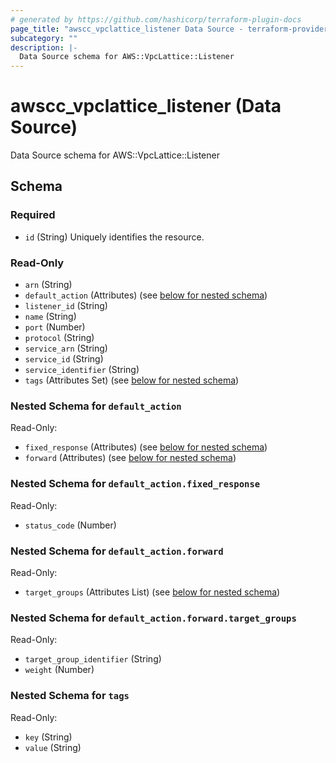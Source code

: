```yaml
---
# generated by https://github.com/hashicorp/terraform-plugin-docs
page_title: "awscc_vpclattice_listener Data Source - terraform-provider-awscc"
subcategory: ""
description: |-
  Data Source schema for AWS::VpcLattice::Listener
---
```


# awscc_vpclattice_listener (Data Source)

Data Source schema for AWS::VpcLattice::Listener



<!-- schema generated by tfplugindocs -->
## Schema

### Required

- `id` (String) Uniquely identifies the resource.

### Read-Only

- `arn` (String)
- `default_action` (Attributes) (see [below for nested schema](#nestedatt--default_action))
- `listener_id` (String)
- `name` (String)
- `port` (Number)
- `protocol` (String)
- `service_arn` (String)
- `service_id` (String)
- `service_identifier` (String)
- `tags` (Attributes Set) (see [below for nested schema](#nestedatt--tags))

<a id="nestedatt--default_action"></a>
### Nested Schema for `default_action`

Read-Only:

- `fixed_response` (Attributes) (see [below for nested schema](#nestedatt--default_action--fixed_response))
- `forward` (Attributes) (see [below for nested schema](#nestedatt--default_action--forward))

<a id="nestedatt--default_action--fixed_response"></a>
### Nested Schema for `default_action.fixed_response`

Read-Only:

- `status_code` (Number)


<a id="nestedatt--default_action--forward"></a>
### Nested Schema for `default_action.forward`

Read-Only:

- `target_groups` (Attributes List) (see [below for nested schema](#nestedatt--default_action--forward--target_groups))

<a id="nestedatt--default_action--forward--target_groups"></a>
### Nested Schema for `default_action.forward.target_groups`

Read-Only:

- `target_group_identifier` (String)
- `weight` (Number)




<a id="nestedatt--tags"></a>
### Nested Schema for `tags`

Read-Only:

- `key` (String)
- `value` (String)
